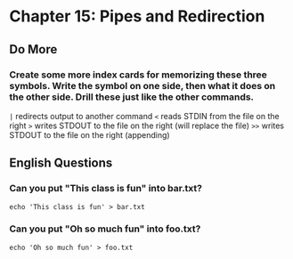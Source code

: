 
# Chapter 15: Pipes and Redirection

## Do More

### Create some more index cards for memorizing these three symbols. Write the symbol on one side, then what it does on the other side. Drill these just like the other commands.

`|` redirects output to another command
`<` reads STDIN from the file on the right
`>` writes STDOUT to the file on the right (will replace the file)
`>>` writes STDOUT to the file on the right (appending)

## English Questions

### Can you put "This class is fun" into bar.txt?

`echo 'This class is fun' > bar.txt`

### Can you put "Oh so much fun" into foo.txt?

`echo 'Oh so much fun' > foo.txt`
